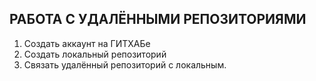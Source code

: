 ## РАБОТА С УДАЛЁННЫМИ РЕПОЗИТОРИЯМИ
1. Создать аккаунт на ГИТХАБе
2. Создать локальный репозиторий
3. Связать удалённый репозиторий с локальным.
